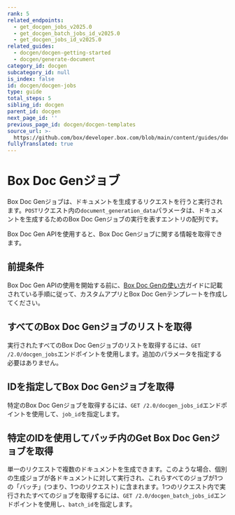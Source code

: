 ```yaml
---
rank: 5
related_endpoints:
  - get_docgen_jobs_v2025.0
  - get_docgen_batch_jobs_id_v2025.0
  - get_docgen_jobs_id_v2025.0
related_guides:
  - docgen/docgen-getting-started
  - docgen/generate-document
category_id: docgen
subcategory_id: null
is_index: false
id: docgen/docgen-jobs
type: guide
total_steps: 5
sibling_id: docgen
parent_id: docgen
next_page_id: ''
previous_page_id: docgen/docgen-templates
source_url: >-
  https://github.com/box/developer.box.com/blob/main/content/guides/docgen/docgen-jobs.md
fullyTranslated: true
---
```

# Box Doc Genジョブ

Box Doc Genジョブは、ドキュメントを生成するリクエストを行うと実行されます。`POST`リクエスト内の`document_generation_data`パラメータは、ドキュメントを生成するためのBox Doc Genジョブの実行を表すエントリの配列です。

<Samples id="post_docgen_batches_v2025.0">

</Samples>

Box Doc Gen APIを使用すると、Box Doc Genジョブに関する情報を取得できます。

## 前提条件

Box Doc Gen APIの使用を開始する前に、[Box Doc Genの使い方][docgen-prerequisites]ガイドに記載されている手順に従って、カスタムアプリとBox Doc Genテンプレートを作成してください。

## すべてのBox Doc Genジョブのリストを取得

実行されたすべてのBox Doc Genジョブのリストを取得するには、`GET /2.0/docgen_jobs`エンドポイントを使用します。追加のパラメータを指定する必要はありません。

<Samples id="get_docgen_jobs_v2025.0">

</Samples>

## IDを指定してBox Doc Genジョブを取得

特定のBox Doc Genジョブを取得するには、`GET /2.0/docgen_jobs_id`エンドポイントを使用して、`job_id`を指定します。

<Samples id="get_docgen_jobs_id_v2025.0">

</Samples>

## 特定のIDを使用してバッチ内のGet Box Doc Genジョブを取得

単一のリクエストで複数のドキュメントを生成できます。このような場合、個別の生成ジョブが各ドキュメントに対して実行され、これらすべてのジョブが1つの「バッチ」(つまり、1つのリクエスト) に含まれます。1つのリクエスト内で実行されたすべてのジョブを取得するには、`GET /2.0/docgen_batch_jobs_id`エンドポイントを使用し、`batch_id`を指定します。

<Samples id="get_docgen_jobs_id_v2025.0">

</Samples>

[docgen-prerequisites]: g://docgen/docgen-getting-started
